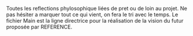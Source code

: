 Toutes les reflections phylosophique liées de pret ou de loin au projet. Ne pas hésiter a marquer tout ce qui vient, on fera le tri avec le temps. Le fichier Main est la ligne directrice pour la réalisation de la vision du futur proposée par REFERENCE.
